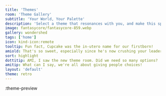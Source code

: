 ```yaml
---
title: 'Themes'
room: 'Theme Gallery'
subtitle: 'Your World, Your Palette'
description: 'Select a theme that resonances with you, and make this space truly your own. With a plethora of choices, you are bound to find your vibe.'
image: fantasycore/fantasycore-859.webp
gallery: wondershed
tags: ['home']
icon: kind-icon:remote
tooltip: Fun fact, Cupcake was the in-utero name for our firstborn!
amiold: That's so sweet, especially since he's now crushing your leaderboards!
sort: highlight
dottitip: AMI, I saw the new theme room. Did we need so many options?
amitip: What can I say, we're all about giving people choices!
layout: 'default'
theme: retro
---
```

:theme-preview
